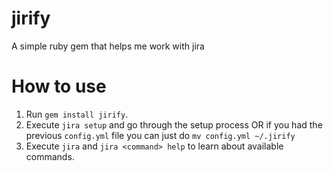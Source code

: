# jirify
A simple ruby gem that helps me work with jira

# How to use
1. Run `gem install jirify`.
1. Execute `jira setup` and go through the setup process OR if you had the previous `config.yml` file you can just do `mv config.yml ~/.jirify`
1. Execute `jira` and `jira <command> help` to learn about available commands.

